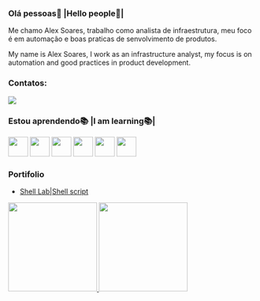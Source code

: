 ### Olá pessoas🤝 |Hello people🤝|

Me chamo Alex Soares, trabalho como analista de infraestrutura, meu foco é em automação e boas praticas de senvolvimento de produtos. 

My name is Alex Soares, I work as an infrastructure analyst, my focus is on automation and good practices in product development.

### Contatos:

<div>
<a href="https://www.linkedin.com/in/alex-alves-soares-96831a1a6/" target="_blank"><img src="https://img.shields.io/badge/-LinkedIn-%230077B5?style=for-the-    badge&logo=linkedin&logoColor=white" target="_blank"></a>   
</div>

### Estou aprendendo📚 |I am learning📚|
<p float="left">
 <img src="https://img.icons8.com/fluency/48/000000/ansible.png" width="40" height="40"/>
 <img src="https://cdn.jsdelivr.net/gh/devicons/devicon/icons/googlecloud/googlecloud-original.svg" width="40" height="40"/>
 <img src="https://cdn.jsdelivr.net/gh/devicons/devicon/icons/docker/docker-original.svg" width="40" height="40"/>
 <img src="https://cdn.jsdelivr.net/gh/devicons/devicon/icons/kubernetes/kubernetes-plain.svg" width="40" height="40" />
 <img src="https://cdn.jsdelivr.net/gh/devicons/devicon/icons/amazonwebservices/amazonwebservices-original.svg" width="40" height="40"/>
 <img src="https://img.icons8.com/color/48/000000/terraform.png"width="40" height="40"/>
</p>

### Portifolio
- [Shell Lab|Shell script](https://github.com/So4resAlex/shell_lab)

<div>
 <a href="https://github.com/So4resAlex">
 <img height="180em" src="https://github-readme-stats.vercel.app/api/top-langs/?username=So4resAlex&layout=compact&langs_count=7&theme=dracula"/>
 <img height="180em" src="https://github-readme-stats.vercel.app/api?username=So4resAlex&show_icons=true&theme=dracula&include_all_commits=true&count_private=true"/>
</div>
